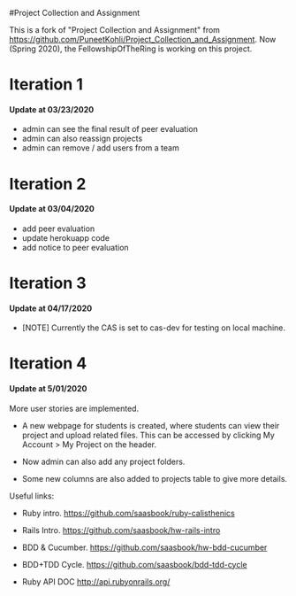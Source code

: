 #Project Collection and Assignment

This is a fork of "Project Collection and Assignment" from https://github.com/PuneetKohli/Project_Collection_and_Assignment. Now (Spring 2020), the FellowshipOfTheRing is working on this project.

Iteration 1 
===================
#### Update at 03/23/2020
 
 - admin can see the final result of peer evaluation
 - admin can also reassign projects
 - admin can remove / add users from a team

Iteration 2
===================
#### Update at 03/04/2020

 - add peer evaluation
 - update herokuapp code
 - add notice to peer evaluation

Iteration 3
===================
#### Update at 04/17/2020

 - [NOTE] Currently the CAS is set to cas-dev for testing on local machine.

Iteration 4
===================
#### Update at 5/01/2020

More user stories are implemented. 

 - A new webpage for students is created, where students can view their project and upload related files. This can be accessed by clicking My Account > My Project on the header.

 - Now admin can also add any project folders. 

 - Some new columns are also added to projects table to give more details. 


Useful links:

 - Ruby intro.     https://github.com/saasbook/ruby-calisthenics
 - Rails Intro.    https://github.com/saasbook/hw-rails-intro
 - BDD & Cucumber. https://github.com/saasbook/hw-bdd-cucumber
 - BDD+TDD Cycle.  https://github.com/saasbook/bdd-tdd-cycle

 - Ruby API DOC    http://api.rubyonrails.org/
